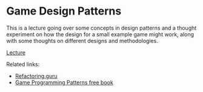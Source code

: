 # Game Design Patterns 

This is a lecture going over some concepts in design patterns and a thought experiment on how the design for a small example game might work, along with some thoughts on different designs and methodologies.

[Lecture](https://youtu.be/bz7lWzdakH4)

Related links:
- [Refactoring.guru](https://refactoring.guru/design-patterns)
- [Game Programming Patterns free book](https://gameprogrammingpatterns.com/contents.html)
